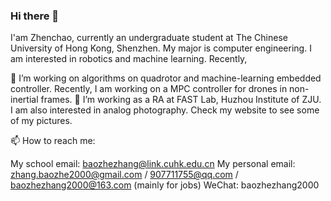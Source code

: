### Hi there 👋

I'am Zhenchao, currently an undergraduate student at The Chinese University of Hong Kong, Shenzhen. My major is computer engineering. I am interested in robotics and machine learning. Recently,

🔭 I’m working on algorithms on quadrotor and machine-learning embedded controller. Recently, I am working on a MPC controller for drones in non-inertial frames.
🌱 I’m working as a RA at FAST Lab, Huzhou Institute of ZJU.
I am also interested in analog photography. Check my website to see some of my pictures.

📫 How to reach me:

My school email: baozhezhang@link.cuhk.edu.cn
My personal email: zhang.baozhe2000@gmail.com / 907711755@qq.com / baozhezhang2000@163.com (mainly for jobs)
WeChat: baozhezhang2000
<!--
**kevinknow/kevinknow** is a ✨ _special_ ✨ repository because its `README.md` (this file) appears on your GitHub profile.

Here are some ideas to get you started:

- 🔭 I’m currently working on ...
- 🌱 I’m currently learning ...
- 👯 I’m looking to collaborate on ...
- 🤔 I’m looking for help with ...
- 💬 Ask me about ...
- 📫 How to reach me: ...
- 😄 Pronouns: ...
- ⚡ Fun fact: ...
-->
